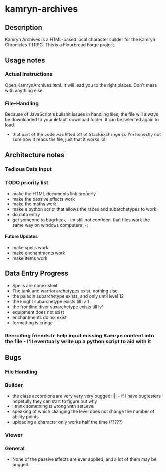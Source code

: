 # kamryn-archives
## Description
Kamryn Archives is a HTML-based local character builder for the Kamryn Chronicles TTRPG. This is a Floorbread Forge project.

## Usage notes

### Actual Instructions
Open KamrynArchives.html. It will lead you to the right places. Don't mess with anything else.

### File-Handling
Because of JavaScript's bullshit issues in handling files, the file will always be downloaded to your default download folder. It can be selected again to load.
- that part of the code was lifted off of StackExchange so I'm honestly not sure how it reads the file, just that it works lol

## Architecture notes
### Tedious Data input

### TODO priority list
- make the HTML documents link properly
- make the passive effects work
- make the maths work
- make a python script that allows the races and subarchetypes to work
- do data entry
- get someone to bugcheck - im still not confident that files work the same way on windows computers ;-;
#### Future Updates
- make spells work
- make enchantments work
- make items work

## Data Entry Progress
- Spells are nonexistent
- The tank and warrior archetypes exist, nothing else
- the paladin subarchetype exists, and only until level 12
- the knight subarchetype exists till lv 1
- the frontline diver subarchetype exists till lv1
- equipment does not exist
- enchantments do not exist
- formatting is cringe

### Recruiting friends to help input missing Kamryn content into the file - I'll eventually write up a python script to aid with it

## Bugs
### File Handling
### Builder
- the class accordions are very very very bugged :||| - if i have bugtesters hopefully they can start to figure out why
- i think something is wrong with setLevel
- speaking of which changing the level does not change the number of ability points
- uploading a character only works half the time (?????)
### Viewer
### General
- None of the passive effects are ever applied, and a lot of them may be bugged.
